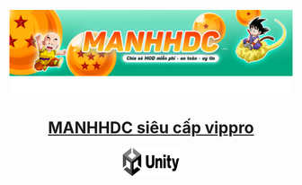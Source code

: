 ![alt text](https://github.com/nguyenbamanh1/nguyenbamanh1/blob/main/banner.png)
<p align="center">
  <a href = "https://manhhdc.id.vn">
    <h1 align="center">MANHHDC siêu cấp vippro</h1>
  </a>
  <p align ="center"><img src ="https://github.com/nguyenbamanh1/nguyenbamanh1/blob/main/Unity_2021.svg" width="100" height="50" align ="center"></img></p>
</p>
<!--
**nguyenbamanh1/nguyenbamanh1** is a ✨ _special_ ✨ repository because its `README.md` (this file) appears on your GitHub profile.

Here are some ideas to get you started:

- 🔭 I’m currently working on ...
- 🌱 I’m currently learning ...
- 👯 I’m looking to collaborate on ...
- 🤔 I’m looking for help with ...
- 💬 Ask me about ...
- 📫 How to reach me: ...
- 😄 Pronouns: ...
- ⚡ Fun fact: ...
-->
